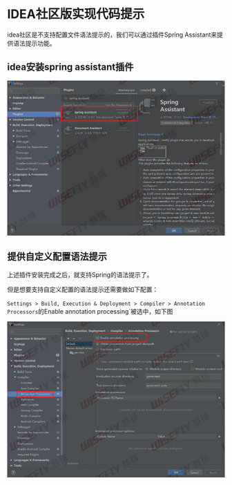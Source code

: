 # IDEA社区版实现代码提示

idea社区是不支持配置文件语法提示的，我们可以通过插件Spring Assistant来提供语法提示功能。



## idea安装spring assistant插件

![](./img/image-20210111165328102.png)



## 提供自定义配置语法提示

上述插件安装完成之后，就支持Spring的语法提示了。

但是想要支持自定义配置的语法提示还需要做如下配置：

`Settings > Build, Execution & Deployment > Compiler > Annotation Processors`的Enable annotation processing`被选中，如下图

![](./img/image-20210111165937288.png)